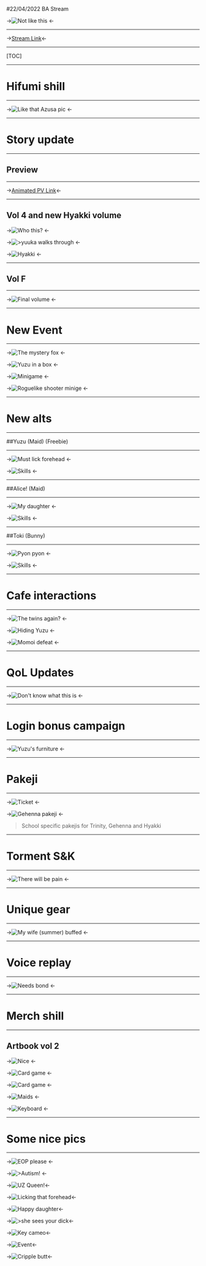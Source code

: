 #22/04/2022 BA Stream 

->![Not like this](https://files.catbox.moe/lwgith.jpg) <-

***
->[Stream Link](https://www.youtube.com/watch?v=8YE_gU3bhGg)<-

***
[TOC]

***
# Hifumi shill
***
->![Like that Azusa pic](https://i.imgur.com/lM3lUMH.png) <-

***
# Story update
***
## Preview
***
->[Animated PV Link](https://www.youtube.com/watch?v=N8g9B0zEXpM)<-
***
## Vol 4 and new Hyakki volume
->![Who this?](https://i.imgur.com/MMJ9dNU.png) <-

->![>yuuka walks through](https://i.imgur.com/GtdtWPA.png) <-

->![Hyakki](https://files.catbox.moe/ozwec1.jpg) <-
***
## Vol F
***
->![Final volume](https://i.imgur.com/e9pwv3D.png) <-

***
# New Event
***
->![The mystery fox](https://i.imgur.com/o1Mo0SF.png) <-

->![Yuzu in a box](https://i.imgur.com/u8TAorz.png) <-

->![Minigame](https://i.imgur.com/MEygQTo.png) <-

->![Roguelike shooter minige](https://files.catbox.moe/ak73m4.png) <-
 
***

# New alts
***
##Yuzu (Maid) (Freebie)
***
->![Must lick forehead](https://i.imgur.com/wC9BJEm.png) <-

->![Skills](https://i.imgur.com/UUHqU8z.png) <-

***
##Alice! (Maid)
***
->![My daughter](https://i.imgur.com/UVh5d93.png) <-

->![Skills](https://i.imgur.com/Qj1kz42.png) <-

***
##Toki (Bunny)
***
->![Pyon pyon](https://i.imgur.com/JpOJZ2f.png) <-

->![Skills](https://i.imgur.com/5Y9Rnnm.png) <-
***


# Cafe interactions
***
->![The twins again?](https://i.imgur.com/rriotWa.png) <-

->![Hiding Yuzu](https://i.imgur.com/rO75qXm.png) <-

->![Momoi defeat](https://i.imgur.com/lHtMIum.png) <-

***


# QoL Updates
***
->![Don't know what this is](https://i.imgur.com/YgCB4V0.png) <-
***


# Login bonus campaign
***
->![Yuzu's furniture](https://i.imgur.com/mSggbev.png) <-
***


# Pakeji
***
->![Ticket](https://i.imgur.com/yUUyAa8.png) <-

->![Gehenna pakeji](https://i.imgur.com/q5vNrKO.png) <-

>School specific pakejis for Trinity, Gehenna and Hyakki
***

# Torment S&K
***
->![There will be pain](https://i.imgur.com/pUNScAS.png) <-
***


# Unique gear
***
->![My wife (summer) buffed](https://i.imgur.com/6hLbbBb.png) <-
***


# Voice replay
***
->![Needs bond](https://i.imgur.com/0xylvjm.png) <-
***

# Merch shill
***
## Artbook vol 2
->![Nice](https://i.imgur.com/YgRdmwd.png) <-

->![Card game](https://i.imgur.com/gShhoZB.png) <-

->![Card game](https://i.imgur.com/jnJqJJi.png) <-

->![Maids](https://i.imgur.com/Kz4aGiB.png) <-

->![Keyboard](https://files.catbox.moe/563650.jpg) <-
***


# Some nice pics
***
->![EOP please](https://files.catbox.moe/x6bqsh.png) <- 

->![>Autism!](https://i.imgur.com/PCxtWxp.png) <- 

->![UZ Queen!](https://i.imgur.com/ZdOTzZZ.png)<- 

->![Licking that forehead](https://i.imgur.com/3rNPAZ1.png)<- 

->![Happy daughter](https://i.imgur.com/QWX4l4N.png)<-

->![>she sees your dick](https://i.imgur.com/Oy4Kb1k.png)<-

->![Key cameo](https://files.catbox.moe/tgahea.jpg)<-

->![Event](https://files.catbox.moe/5sefyt.png)<-

->![Cripple butt](https://files.catbox.moe/0vsb42.png)<-
